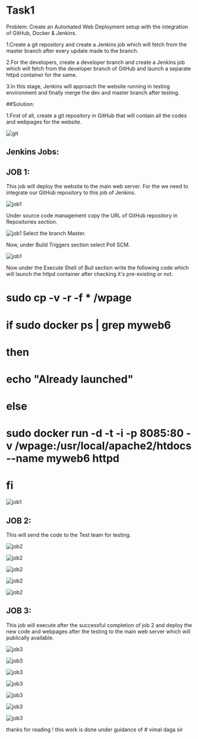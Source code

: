 # Task1 
Problem: Create an Automated Web Deployment setup with the integration of GitHub, Docker & Jenkins.

1.Create a git repository and create a Jenkins job which will fetch from the master branch after every update made to the branch.

2.For the developers, create a developer branch and create a Jenkins job which will fetch from the developer branch of GitHub and launch a separate httpd container for the same.

3.In this stage, Jenkins will approach the website running in testing environment and finally merge the dev and master branch after testing.

##Solution:

1.First of all, create a git repository in GitHub that will contain all the codes and webpages for the website.

![git](/Home_Assignment/309.png)



## Jenkins Jobs:
## JOB 1:
This job will deploy the website to the main web server. For the we need to integrate our GitHub repository to this job of Jenkins.


![job1](/Home_Assignment/310.png)

Under source code management copy the URL of GitHub repository in Repositories section.


![job1](/Home_Assignment/311.png)
Select the branch Master.

Now, under Build Triggers section select Poll SCM.

![job1](/Home_Assignment/312.png)

Now under the Execute Shell of Buil section write the following code which will launch the httpd container after checking it's pre-existing or not.

# sudo cp -v -r -f * /wpage

# if sudo docker ps | grep myweb6

# then

# echo "Already launched"

# else

# sudo docker run -d -t -i -p 8085:80 -v /wpage:/usr/local/apache2/htdocs --name myweb6 httpd

# fi

![job1](/Home_Assignment/313.png)

## JOB 2:
This will send the code to the Test team for testing.

![job2](/Home_Assignment/314.png)

![job2](/Home_Assignment/315.png)

![job2](/Home_Assignment/316.png)

![job2](/Home_Assignment/317.png)

![job2](/Home_Assignment/327.png)


## JOB 3:
This job will execute after the successful completion of job 2 and deploy the new code and webpages after the testing to the main web server which will publically available.

![job3](/Home_Assignment/318.png)

![job3](/Home_Assignment/319.png)

![job3](/Home_Assignment/320.png)

![job3](/Home_Assignment/326.png)

![job3](/Home_Assignment/321.png)

![job3](/Home_Assignment/322.png)

![job3](/Home_Assignment/307.png)

thanks for reading !
this work is done under guidance of # vimal daga sir 
